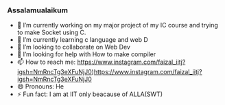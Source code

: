 ### Assalamualaikum
- 🔭 I’m currently working on my major project of my IC course and trying to make Socket using C.
- 🌱 I’m currently learning c language and web D
- 👯 I’m looking to collaborate on Web Dev
- 🤔 I’m looking for help with How to make compiler
- 📫 How to reach me: https://www.instagram.com/faizal_iitj?igsh=NmRncTg3eXFuNjJ0)https://www.instagram.com/faizal_iitj?igsh=NmRncTg3eXFuNjJ0
- 😄 Pronouns: He
- ⚡ Fun fact: I am at IIT only beacause of ALLA(SWT)

<!--
**Asadalk/Asadalk** is a ✨ _special_ ✨ repository because its `README.md` (this file) appears on your GitHub profile.

Here are some ideas to get you started:





- 💬 Ask me about my studies

-->
